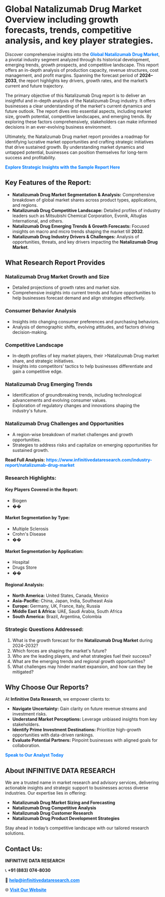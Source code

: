 <h1>Global Natalizumab Drug Market Overview including growth forecasts, trends, competitive analysis, and key player strategies.</h1>
<p>
Discover comprehensive insights into the 
<a href="https://www.infinitivedataresearch.com/industry-report/natalizumab-drug-market" rel="dofollow" style="color: #007BFF; text-decoration: none;"><strong>Global Natalizumab Drug Market</strong></a>, a pivotal industry segment analyzed through its historical development, emerging trends, growth prospects, and competitive landscape. This report offers an in-depth analysis of production capacity, revenue structures, cost management, and profit margins. Spanning the forecast period of <strong>2024–2033</strong>, the report highlights key drivers, growth rates, and the market’s current and future trajectory.
</p>
<p>
The primary objective of this Natalizumab Drug report is to deliver an insightful and in-depth analysis of the Natalizumab Drug industry. It offers businesses a clear understanding of the market's current dynamics and future outlook. The report dives into essential aspects, including market size, growth potential, competitive landscapes, and emerging trends. By exploring these factors comprehensively, stakeholders can make informed decisions in an ever-evolving business environment.
</p>
<p>
Ultimately, the Natalizumab Drug market report provides a roadmap for identifying lucrative market opportunities and crafting strategic initiatives that drive sustained growth. By understanding market dynamics and untapped potential, businesses can position themselves for long-term success and profitability.
</p>
<p>
<a href="https://www.infinitivedataresearch.com/request-sample/reportId=104765" style="color: #007BFF; text-decoration: none;"><strong>Explore Strategic Insights with the Sample Report Here</strong></a>
</p>

<h2>Key Features of the Report:</h2>
<ul>
<li><strong>Natalizumab Drug Market Segmentation & Analysis:</strong> Comprehensive breakdown of global market shares across product types, applications, and regions.</li>
<li><strong>Natalizumab Drug Competitive Landscape:</strong> Detailed profiles of industry leaders such as Mitsubishi Chemical Corporation, Evonik, Altuglas International, and others.</li>
<li><strong>Natalizumab Drug Emerging Trends & Growth Forecasts:</strong> Focused insights on macro and micro trends shaping the market till <strong>2032</strong>.</li>
<li><strong>Natalizumab Drug Industry Drivers & Challenges:</strong> Analysis of opportunities, threats, and key drivers impacting the <strong>Natalizumab Drug Market</strong>.</li>
</ul>

<h2>What Research Report Provides</h2>
<h3>Natalizumab Drug Market Growth and Size</h3>
<ul>
<li>Detailed projections of growth rates and market size.</li>
<li>Comprehensive insights into current trends and future opportunities to help businesses forecast demand and align strategies effectively.</li>
</ul>

<h3>Consumer Behavior Analysis</h3>
<ul>
<li>Insights into changing consumer preferences and purchasing behaviors.</li>
<li>Analysis of demographic shifts, evolving attitudes, and factors driving decision-making.</li>
</ul>

<h3>Competitive Landscape</h3>
<ul>
<li>In-depth profiles of key market players, their >Natalizumab Drug market share, and strategic initiatives.</li>
<li>Insights into competitors' tactics to help businesses differentiate and gain a competitive edge.</li>
</ul>

<h3>Natalizumab Drug Emerging Trends</h3>
<ul>
<li>Identification of groundbreaking trends, including technological advancements and evolving consumer values.</li>
<li>Exploration of regulatory changes and innovations shaping the industry's future.</li>
</ul>

<h3>Natalizumab Drug Challenges and Opportunities</h3>
<ul>
<li>A region-wise breakdown of market challenges and growth opportunities.</li>
<li>Strategies to address risks and capitalize on emerging opportunities for sustained growth.</li>
</ul>
<p><strong>Read Full Analysis:</strong> <a href="https://www.infinitivedataresearch.com/industry-report/natalizumab-drug-market" rel="dofollow" style="color: #007BFF; text-decoration: none;"><strong>https://www.infinitivedataresearch.com/industry-report/natalizumab-drug-market</strong></a></p>
<h3>Research Highlights:</h3>
<h4>Key Players Covered in the Report:</h4>
<ul><li>Biogen</li><li>��</li></ul>
<h4>Market Segmentation by Type:</h4>
<ul><li>Multiple Sclerosis</li><li>Crohn&#039;s Disease</li><li>��</li></ul>
<h4>Market Segmentation by Application:</h4>
<ul><li>Hospital</li><li>Drugs Store</li><li>��</li></ul>

<h4>Regional Analysis:</h4>
<ul>
<li><strong>North America:</strong> United States, Canada, Mexico</li>
<li><strong>Asia-Pacific:</strong> China, Japan, India, Southeast Asia</li>
<li><strong>Europe:</strong> Germany, UK, France, Italy, Russia</li>
<li><strong>Middle East & Africa:</strong> UAE, Saudi Arabia, South Africa</li>
<li><strong>South America:</strong> Brazil, Argentina, Colombia</li>
</ul>

<h3>Strategic Questions Addressed:</h3>
<ol>
<li>What is the growth forecast for the <strong>Natalizumab Drug Market</strong> during 2024–2032?</li>
<li>Which forces are shaping the market's future?</li>
<li>Who are the leading players, and what strategies fuel their success?</li>
<li>What are the emerging trends and regional growth opportunities?</li>
<li>What challenges may hinder market expansion, and how can they be mitigated?</li>
</ol>

<h2>Why Choose Our Reports?</h2>
<p>At <strong>Infinitive Data Research</strong>, we empower clients to:</p>
<ul>
<li><strong>Navigate Uncertainty:</strong> Gain clarity on future revenue streams and investment risks.</li>
<li><strong>Understand Market Perceptions:</strong> Leverage unbiased insights from key stakeholders.</li>
<li><strong>Identify Prime Investment Destinations:</strong> Prioritize high-growth opportunities with data-driven rankings.</li>
<li><strong>Evaluate Potential Partners:</strong> Pinpoint businesses with aligned goals for collaboration.</li>
</ul>
<p><a href="https://www.infinitivedataresearch.com/industry-report/natalizumab-drug-market" rel="dofollow" style="color: #007BFF; text-decoration: none;"><strong>Speak to Our Analyst Today</strong></a></p>

<h2>About INFINITIVE DATA RESEARCH</h2>
<p>We are a trusted name in market research and advisory services, delivering actionable insights and strategic support to businesses across diverse industries. Our expertise lies in offering:</p>
<ul>
<li><strong>Natalizumab Drug Market Sizing and Forecasting</strong></li>
<li><strong>Natalizumab Drug Competitive Analysis</strong></li>
<li><strong>Natalizumab Drug Customer Research</strong></li>
<li><strong>Natalizumab Drug Product Development Strategies</strong></li>
</ul>
<p>Stay ahead in today’s competitive landscape with our tailored research solutions.</p>

<h2>Contact Us:</h2>
<p><strong>INFINITIVE DATA RESEARCH</strong></p>
<p>📞 <strong>+91 (883) 074-8030</strong></p>
<p>📧 <strong><a href="mailto:help@infinitivedataresearch.com" style="color: #007BFF;">help@infinitivedataresearch.com</a></strong></p>
<p>🌐 <strong><a href="https://www.infinitivedataresearch.com" rel="dofollow" style="color: #007BFF;">Visit Our Website</a></strong></p>
